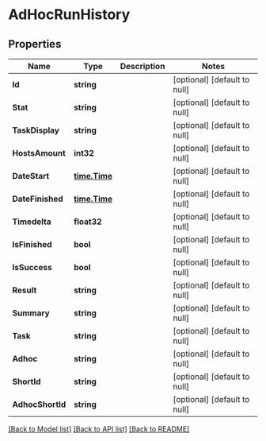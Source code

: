 # AdHocRunHistory

## Properties
Name | Type | Description | Notes
------------ | ------------- | ------------- | -------------
**Id** | **string** |  | [optional] [default to null]
**Stat** | **string** |  | [optional] [default to null]
**TaskDisplay** | **string** |  | [optional] [default to null]
**HostsAmount** | **int32** |  | [optional] [default to null]
**DateStart** | [**time.Time**](time.Time.md) |  | [optional] [default to null]
**DateFinished** | [**time.Time**](time.Time.md) |  | [optional] [default to null]
**Timedelta** | **float32** |  | [optional] [default to null]
**IsFinished** | **bool** |  | [optional] [default to null]
**IsSuccess** | **bool** |  | [optional] [default to null]
**Result** | **string** |  | [optional] [default to null]
**Summary** | **string** |  | [optional] [default to null]
**Task** | **string** |  | [optional] [default to null]
**Adhoc** | **string** |  | [optional] [default to null]
**ShortId** | **string** |  | [optional] [default to null]
**AdhocShortId** | **string** |  | [optional] [default to null]

[[Back to Model list]](../README.md#documentation-for-models) [[Back to API list]](../README.md#documentation-for-api-endpoints) [[Back to README]](../README.md)


